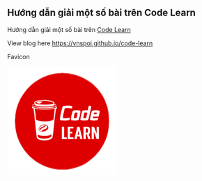 ## Hướng dẫn giải một số bài trên Code Learn

Hướng dẫn giải một số bài trên [Code Learn](https://codelearn.io/Training/)

View blog here https://vnspoj.github.io/code-learn

Favicon

<img align="center" src="./static/img/favicon.png" width="250px">
